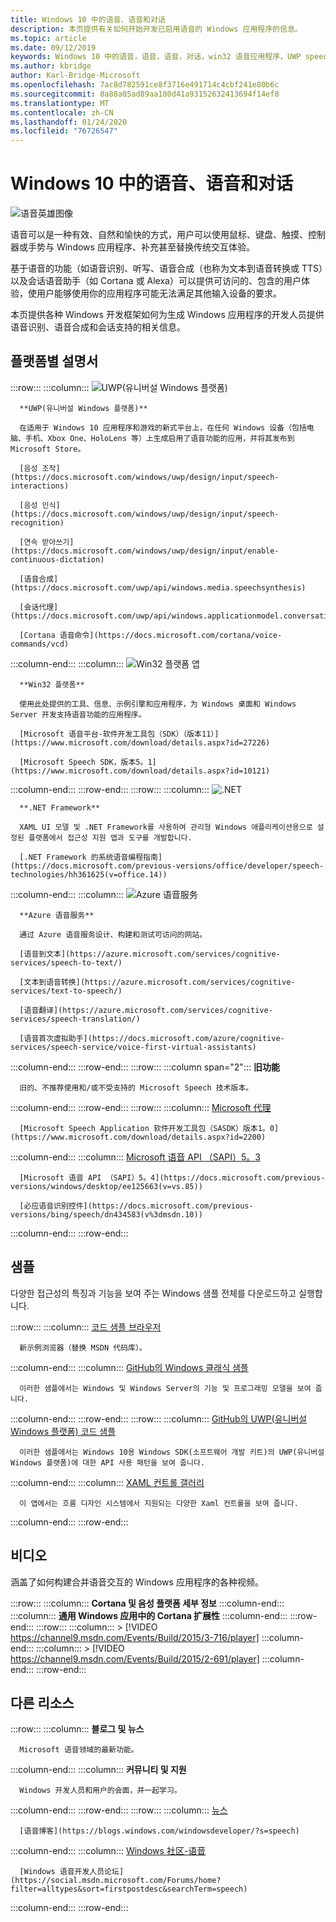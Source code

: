 ```yaml
---
title: Windows 10 中的语音、语音和对话
description: 本页提供有关如何开始开发已启用语音的 Windows 应用程序的信息。
ms.topic: article
ms.date: 09/12/2019
keywords: Windows 10 中的语音，语音，语音，对话，win32 语音应用程序，UWP speech apps，WPF speech apps，WinForms speech apps
ms.author: kbridge
author: Karl-Bridge-Microsoft
ms.openlocfilehash: 7ac8d782591ce8f3716e491714c4cbf241e80b6c
ms.sourcegitcommit: 8a88a05ad89aa180d41a93152632413694f14ef8
ms.translationtype: MT
ms.contentlocale: zh-CN
ms.lasthandoff: 01/24/2020
ms.locfileid: "76726547"
---
```

# <a name="speech-voice-and-conversation-in-windows-10"></a>Windows 10 中的语音、语音和对话

![语音英雄图像](images/hero-speech-composite-small.png)

语音可以是一种有效、自然和愉快的方式，用户可以使用鼠标、键盘、触摸、控制器或手势与 Windows 应用程序、补充甚至替换传统交互体验。

基于语音的功能（如语音识别、听写、语音合成（也称为文本到语音转换或 TTS）以及会话语音助手（如 Cortana 或 Alexa）可以提供可访问的、包含的用户体验，使用户能够使用你的应用程序可能无法满足其他输入设备的要求。

本页提供各种 Windows 开发框架如何为生成 Windows 应用程序的开发人员提供语音识别、语音合成和会话支持的相关信息。

## <a name="platform-specific-documentation"></a>플랫폼별 설명서

:::row:::
   :::column:::
      ![UWP(유니버설 Windows 플랫폼)](images/platform-uwp.png)

      **UWP(유니버설 Windows 플랫폼)**

      在适用于 Windows 10 应用程序和游戏的新式平台上，在任何 Windows 设备（包括电脑、手机、Xbox One、HoloLens 等）上生成启用了语音功能的应用，并将其发布到 Microsoft Store。

      [음성 조작](https://docs.microsoft.com/windows/uwp/design/input/speech-interactions)

      [음성 인식](https://docs.microsoft.com/windows/uwp/design/input/speech-recognition)

      [연속 받아쓰기](https://docs.microsoft.com/windows/uwp/design/input/enable-continuous-dictation)

      [语音合成](https://docs.microsoft.com/uwp/api/windows.media.speechsynthesis)

      [会话代理](https://docs.microsoft.com/uwp/api/windows.applicationmodel.conversationalagent)

      [Cortana 语音命令](https://docs.microsoft.com/cortana/voice-commands/vcd)
   :::column-end:::
   :::column:::
      ![Win32 플랫폼 앱](images/platform-win32.png)

      **Win32 플랫폼**

      使用此处提供的工具、信息、示例引擎和应用程序，为 Windows 桌面和 Windows Server 开发支持语音功能的应用程序。

      [Microsoft 语音平台-软件开发工具包（SDK）（版本11）](https://www.microsoft.com/download/details.aspx?id=27226)
      
      [Microsoft Speech SDK，版本5。1](https://www.microsoft.com/download/details.aspx?id=10121)
   :::column-end:::
:::row-end:::
:::row:::
   :::column:::
      ![.NET](images/platform-dotnet.png)

      **.NET Framework**

      XAML UI 모델 및 .NET Framework를 사용하여 관리형 Windows 애플리케이션용으로 설정된 플랫폼에서 접근성 지원 앱과 도구를 개발합니다.

      [.NET Framework 的系统语音编程指南](https://docs.microsoft.com/previous-versions/office/developer/speech-technologies/hh361625(v=office.14))
   :::column-end:::
   :::column:::
      ![Azure 语音服务](images/platform-azure-speech.png)

      **Azure 语音服务**

      通过 Azure 语音服务设计、构建和测试可访问的网站。

      [语音到文本](https://azure.microsoft.com/services/cognitive-services/speech-to-text/)

      [文本到语音转换](https://azure.microsoft.com/services/cognitive-services/text-to-speech/)
      
      [语音翻译](https://azure.microsoft.com/services/cognitive-services/speech-translation/)

      [语音首次虚拟助手](https://docs.microsoft.com/azure/cognitive-services/speech-service/voice-first-virtual-assistants)
   :::column-end:::
:::row-end:::
:::row:::
   :::column span="2":::
      **旧功能**

      旧的、不推荐使用和/或不受支持的 Microsoft Speech 技术版本。
   :::column-end:::
:::row-end:::
:::row:::
   :::column:::
      [Microsoft 代理](https://docs.microsoft.com/windows/win32/lwef/microsoft-agent)

      [Microsoft Speech Application 软件开发工具包（SASDK）版本1。0](https://www.microsoft.com/download/details.aspx?id=2200)
   :::column-end:::
   :::column:::
      [Microsoft 语音 API （SAPI）5。3](https://docs.microsoft.com/previous-versions/windows/desktop/ms723627(v=vs.85))

      [Microsoft 语音 API （SAPI）5。4](https://docs.microsoft.com/previous-versions/windows/desktop/ee125663(v=vs.85))

      [必应语音识别控件](https://docs.microsoft.com/previous-versions/bing/speech/dn434583(v%3dmsdn.10))
   :::column-end:::
:::row-end:::

## <a name="samples"></a>샘플

다양한 접근성의 특징과 기능을 보여 주는 Windows 샘플 전체를 다운로드하고 실행합니다.

:::row:::
   :::column:::
      [코드 샘플 브라우저](https://docs.microsoft.com/samples/browse/?term=speech)

      新示例浏览器（替换 MSDN 代码库）。
   :::column-end:::
   :::column:::
      [GitHub의 Windows 클래식 샘플](https://github.com/microsoft/Windows-classic-samples/search?q=speech&unscoped_q=speech)

      이러한 샘플에서는 Windows 및 Windows Server의 기능 및 프로그래밍 모델을 보여 줍니다. 
   :::column-end:::
:::row-end:::
:::row:::
   :::column:::
      [GitHub의 UWP(유니버설 Windows 플랫폼) 코드 샘플](https://github.com/microsoft/Windows-universal-samples/search?q=speech&unscoped_q=speech)

      이러한 샘플에서는 Windows 10용 Windows SDK(소프트웨어 개발 키트)의 UWP(유니버설 Windows 플랫폼)에 대한 API 사용 패턴을 보여 줍니다.
   :::column-end:::
   :::column:::
      [XAML 컨트롤 갤러리](https://github.com/microsoft/Xaml-Controls-Gallery)

      이 앱에서는 흐름 디자인 시스템에서 지원되는 다양한 Xaml 컨트롤을 보여 줍니다.
   :::column-end:::
:::row-end:::

## <a name="videos"></a>비디오

涵盖了如何构建合并语音交互的 Windows 应用程序的各种视频。

:::row:::
   :::column:::
      **Cortana 및 음성 플랫폼 세부 정보**
   :::column-end:::
   :::column:::
      **通用 Windows 应用中的 Cortana 扩展性**
   :::column-end:::
:::row-end:::
:::row:::
   :::column:::
      > [!VIDEO https://channel9.msdn.com/Events/Build/2015/3-716/player]
   :::column-end:::
   :::column:::
      > [!VIDEO https://channel9.msdn.com/Events/Build/2015/2-691/player]
   :::column-end:::
:::row-end:::

## <a name="other-resources"></a>다른 리소스

:::row:::
   :::column:::
      **블로그 및 뉴스**

      Microsoft 语音领域的最新功能。
   :::column-end:::
   :::column:::
      **커뮤니티 및 지원**

      Windows 开发人员和用户的会面，并一起学习。
   :::column-end:::
:::row-end:::
:::row:::
   :::column:::
      [뉴스](https://news.microsoft.com/?s=speech)

      [语音博客](https://blogs.windows.com/windowsdeveloper/?s=speech)
   :::column-end:::
   :::column:::
      [Windows 社区-语音](https://community.windows.com/search?q=speech)

      [Windows 语音开发人员论坛](https://social.msdn.microsoft.com/Forums/home?filter=alltypes&sort=firstpostdesc&searchTerm=speech)
   :::column-end:::
:::row-end:::
